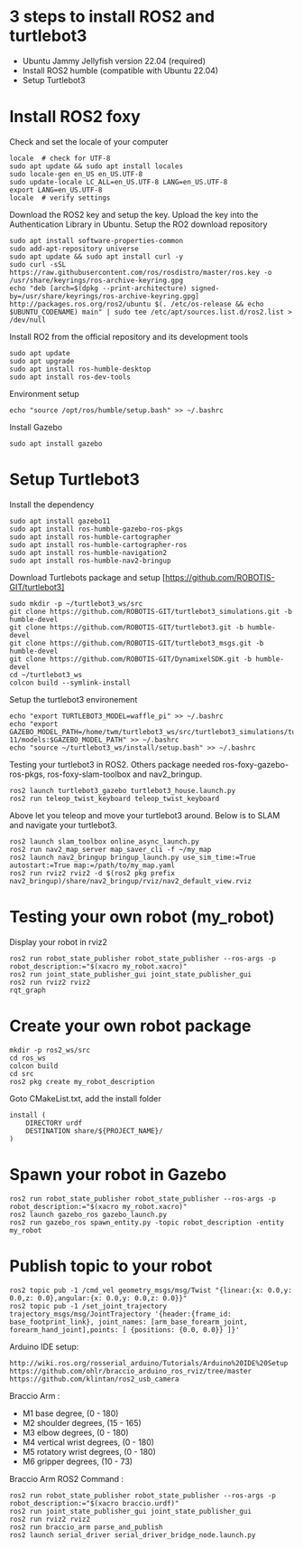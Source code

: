 # 3 steps to install ROS2 and turtlebot3
* Ubuntu Jammy Jellyfish version 22.04 (required)
* Install ROS2 humble (compatible with Ubuntu 22.04)
* Setup Turtlebot3 


# Install ROS2 foxy
Check and set the locale of your computer
```
locale  # check for UTF-8
sudo apt update && sudo apt install locales
sudo locale-gen en_US en_US.UTF-8
sudo update-locale LC_ALL=en_US.UTF-8 LANG=en_US.UTF-8
export LANG=en_US.UTF-8
locale  # verify settings
```

Download the ROS2 key and setup the key. Upload the key into the Authentication Library in Ubuntu. Setup the RO2 download repository
```
sudo apt install software-properties-common
sudo add-apt-repository universe
sudo apt update && sudo apt install curl -y
sudo curl -sSL https://raw.githubusercontent.com/ros/rosdistro/master/ros.key -o /usr/share/keyrings/ros-archive-keyring.gpg
echo "deb [arch=$(dpkg --print-architecture) signed-by=/usr/share/keyrings/ros-archive-keyring.gpg] http://packages.ros.org/ros2/ubuntu $(. /etc/os-release && echo $UBUNTU_CODENAME) main" | sudo tee /etc/apt/sources.list.d/ros2.list > /dev/null
```

Install RO2 from the official repository and its development tools
```
sudo apt update
sudo apt upgrade
sudo apt install ros-humble-desktop
sudo apt install ros-dev-tools
```
Environment setup
```
echo "source /opt/ros/humble/setup.bash" >> ~/.bashrc
```

Install Gazebo
```
sudo apt install gazebo
```

# Setup Turtlebot3 
Install the dependency
```
sudo apt install gazebo11
sudo apt install ros-humble-gazebo-ros-pkgs
sudo apt install ros-humble-cartographer 
sudo apt install ros-humble-cartographer-ros
sudo apt install ros-humble-navigation2 
sudo apt install ros-humble-nav2-bringup
```
Download Turtlebots package and setup [https://github.com/ROBOTIS-GIT/turtlebot3]
```
sudo mkdir -p ~/turtlebot3_ws/src
git clone https://github.com/ROBOTIS-GIT/turtlebot3_simulations.git -b humble-devel
git clone https://github.com/ROBOTIS-GIT/turtlebot3.git -b humble-devel
git clone https://github.com/ROBOTIS-GIT/turtlebot3_msgs.git -b humble-devel
git clone https://github.com/ROBOTIS-GIT/DynamixelSDK.git -b humble-devel
cd ~/turtlebot3_ws
colcon build --symlink-install
```
Setup the turtlebot3 environement
```
echo "export TURTLEBOT3_MODEL=waffle_pi" >> ~/.bashrc
echo "export GAZEBO_MODEL_PATH=/home/twm/turtlebot3_ws/src/turtlebot3_simulations/turtlebot3_gazebo/models:/usr/share/gazebo-11/models:$GAZEBO_MODEL_PATH" >> ~/.bashrc
echo "source ~/turtlebot3_ws/install/setup.bash" >> ~/.bashrc
```
Testing your turtlebot3 in ROS2. Others package needed ros-foxy-gazebo-ros-pkgs, ros-foxy-slam-toolbox and nav2_bringup.

```
ros2 launch turtlebot3_gazebo turtlebot3_house.launch.py
ros2 run teleop_twist_keyboard teleop_twist_keyboard
```
Above let you teleop and move your turtlebot3 around. Below is to SLAM and navigate your turtlebot3.
```
ros2 launch slam_toolbox online_async_launch.py
ros2 run nav2_map_server map_saver_cli -f ~/my_map
ros2 launch nav2_bringup bringup_launch.py use_sim_time:=True autostart:=True map:=/path/to/my_map.yaml
ros2 run rviz2 rviz2 -d $(ros2 pkg prefix nav2_bringup)/share/nav2_bringup/rviz/nav2_default_view.rviz

```
# Testing your own robot (my_robot)
Display your robot in rviz2
```
ros2 run robot_state_publisher robot_state_publisher --ros-args -p robot_description:="$(xacro my_robot.xacro)"
ros2 run joint_state_publisher_gui joint_state_publisher_gui
ros2 run rviz2 rviz2
rqt_graph
```
# Create your own robot package
```
mkdir -p ros2_ws/src
cd ros_ws
colcon build
cd src
ros2 pkg create my_robot_description
```
Goto CMakeList.txt, add the install folder
```
install (
	DIRECTORY urdf
	DESTINATION share/${PROJECT_NAME}/
)
```
# Spawn your robot in Gazebo
```
ros2 run robot_state_publisher robot_state_publisher --ros-args -p robot_description:="$(xacro my_robot.xacro)"
ros2 launch gazebo_ros gazebo_launch.py
ros2 run gazebo_ros spawn_entity.py -topic robot_description -entity my_robot
```
# Publish topic to your robot
```
ros2 topic pub -1 /cmd_vel geometry_msgs/msg/Twist "{linear:{x: 0.0,y: 0.0,z: 0.0},angular:{x: 0.0,y: 0.0,z: 0.0}}"
ros2 topic pub -1 /set_joint_trajectory trajectory_msgs/msg/JointTrajectory '{header:{frame_id: base_footprint_link}, joint_names: [arm_base_forearm_joint, forearm_hand_joint],points: [ {positions: {0.0, 0.0}} ]}'
```

Arduino IDE setup:
```
http://wiki.ros.org/rosserial_arduino/Tutorials/Arduino%20IDE%20Setup
https://github.com/ohlr/braccio_arduino_ros_rviz/tree/master
https://github.com/klintan/ros2_usb_camera
```

Braccio Arm :
- M1 base degree, (0 - 180)
- M2 shoulder degrees, (15 - 165)
- M3 elbow degrees, (0 - 180)
- M4 vertical wrist degrees, (0 - 180)
- M5 rotatory wrist degrees, (0 - 180)
- M6 gripper degrees, (10 - 73)

Braccio Arm ROS2 Command :
```
ros2 run robot_state_publisher robot_state_publisher --ros-args -p robot_description:="$(xacro braccio.urdf)"
ros2 run joint_state_publisher_gui joint_state_publisher_gui
ros2 run rviz2 rviz2
ros2 run braccio_arm parse_and_publish 
ros2 launch serial_driver serial_driver_bridge_node.launch.py
```

